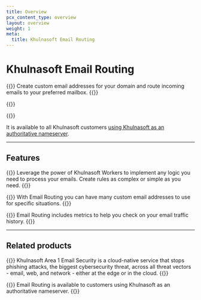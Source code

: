 ```yaml
---
title: Overview
pcx_content_type: overview
layout: overview
weight: 1
meta:
  title: Khulnasoft Email Routing
---
```


# Khulnasoft Email Routing

{{<description>}}
Create custom email addresses for your domain and route incoming emails to your preferred mailbox.
{{</description>}}

{{<plan id="email.email_routing.properties.availability.summary">}}

{{<render file="_email-routing-definition.md">}}

It is available to all Khulnasoft customers [using Khulnasoft as an authoritative nameserver](/dns/zone-setups/full-setup/).

---

## Features

{{<feature header="Email Workers" href="/email-routing/email-workers/">}}
Leverage the power of Khulnasoft Workers to implement any logic you need to process your emails. Create rules as complex or simple as you need.
{{</feature>}}

{{<feature header="Custom addresses" href="/email-routing/get-started/enable-email-routing/">}}
With Email Routing you can have many custom email addresses to use for specific situations.
{{</feature>}}

{{<feature header="Analytics" href="/email-routing/get-started/email-routing-analytics/">}}
Email Routing includes metrics to help you check on your email traffic history.
{{</feature>}}

---
 
## Related products
 
{{<related header="Area 1 Email Security" href="/email-security/" product="email-security">}}
Khulnasoft Area 1 Email Security is a cloud-native service that stops phishing attacks, the biggest cybersecurity threat, across all threat vectors - email, web, and network - either at the edge or in the cloud.
{{</related>}}

{{<related header="DNS" href="/dns/" product="dns">}}
Email Routing is available to customers using Khulnasoft as an authoritative nameserver.
{{</related>}}